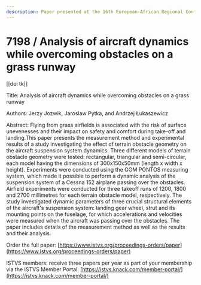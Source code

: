 ```yaml
---
description: Paper presented at the 16th European-African Regional Conference of the ISTVS
---
```


# 7198 / Analysis of aircraft dynamics while overcoming obstacles on a grass runway

\[\[doi tk]]

Title: Analysis of aircraft dynamics while overcoming obstacles on a grass runway

Authors: Jerzy Jozwik, Jaroslaw Pytka, and Andrzej Łukaszewicz

Abstract: Flying from grass airfields is associated with the risk of surface unevenesses and their impact on safety and comfort during take-off and landing.This paper presents the measurement method and experimental results of a study investigating the effect of terrain obstacle geometry on the aircraft suspension system dynamics. Three different models of terrain obstacle geometry were tested: rectangular, triangular and semi-circular, each model having the dimensions of 300x150x50mm (length x width x height). Experiments were conducted using the GOM PONTOS measuring system, which made it possible to perform a dynamic analysis of the suspension system of a Cessna 152 airplane passing over the obstacles. Airfield experiments were conducted for three takeoff runs of 1200, 1800 and 2700 millimetres for each terrain obstacle model, respectively. The study investigated dynamic parameters of three crucial structural elements of the aircraft's suspension system: landing gear wheel, strut and its mounting points on the fuselage, for which accelerations and velocities were measured when the aircraft was passing over the obstacles. The paper includes details of the measurement method as well as the results and their analysis.

Order the full paper: [https://www.istvs.org/proceedings-orders/paper](https://www.istvs.org/proceedings-orders/paper)

ISTVS members: receive three papers per year as part of your membership via the ISTVS Member Portal: [https://istvs.knack.com/member-portal/](https://istvs.knack.com/member-portal/)
